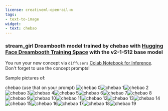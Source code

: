 ```yaml
---
license: creativeml-openrail-m
tags:
- text-to-image
widget:
- text: chebao
---
```

### stream_girl Dreambooth model trained by chebao with [Hugging Face Dreambooth Training Space](https://huggingface.co/spaces/multimodalart/dreambooth-training) with the v2-1-512 base model

You run your new concept via `diffusers` [Colab Notebook for Inference](https://colab.research.google.com/github/huggingface/notebooks/blob/main/diffusers/sd_dreambooth_inference.ipynb). Don't forget to use the concept prompts! 

Sample pictures of:
  
  
  
  
  
  
  
  
  
  
  
  
  
  
  
  
  
  
  
chebao (use that on your prompt) 
![chebao 0](https://huggingface.co/chebao/stream-girl/resolve/main/concept_images/chebao_%281%29.jpg)![chebao 1](https://huggingface.co/chebao/stream-girl/resolve/main/concept_images/chebao_%282%29.jpg)![chebao 2](https://huggingface.co/chebao/stream-girl/resolve/main/concept_images/chebao_%283%29.jpg)![chebao 3](https://huggingface.co/chebao/stream-girl/resolve/main/concept_images/chebao_%284%29.jpg)![chebao 4](https://huggingface.co/chebao/stream-girl/resolve/main/concept_images/chebao_%285%29.jpg)![chebao 5](https://huggingface.co/chebao/stream-girl/resolve/main/concept_images/chebao_%286%29.jpg)![chebao 6](https://huggingface.co/chebao/stream-girl/resolve/main/concept_images/chebao_%287%29.jpg)![chebao 7](https://huggingface.co/chebao/stream-girl/resolve/main/concept_images/chebao_%288%29.jpg)![chebao 8](https://huggingface.co/chebao/stream-girl/resolve/main/concept_images/chebao_%289%29.jpg)![chebao 9](https://huggingface.co/chebao/stream-girl/resolve/main/concept_images/chebao_%2810%29.jpg)![chebao 10](https://huggingface.co/chebao/stream-girl/resolve/main/concept_images/chebao_%2811%29.jpg)![chebao 11](https://huggingface.co/chebao/stream-girl/resolve/main/concept_images/chebao_%2812%29.jpg)![chebao 12](https://huggingface.co/chebao/stream-girl/resolve/main/concept_images/chebao_%2813%29.jpg)![chebao 13](https://huggingface.co/chebao/stream-girl/resolve/main/concept_images/chebao_%2814%29.jpg)![chebao 14](https://huggingface.co/chebao/stream-girl/resolve/main/concept_images/chebao_%2815%29.jpg)![chebao 15](https://huggingface.co/chebao/stream-girl/resolve/main/concept_images/chebao_%2816%29.jpg)![chebao 16](https://huggingface.co/chebao/stream-girl/resolve/main/concept_images/chebao_%2817%29.jpg)![chebao 17](https://huggingface.co/chebao/stream-girl/resolve/main/concept_images/chebao_%2818%29.jpg)![chebao 18](https://huggingface.co/chebao/stream-girl/resolve/main/concept_images/chebao_%2819%29.jpg)![chebao 19](https://huggingface.co/chebao/stream-girl/resolve/main/concept_images/chebao_%2820%29.jpg)
